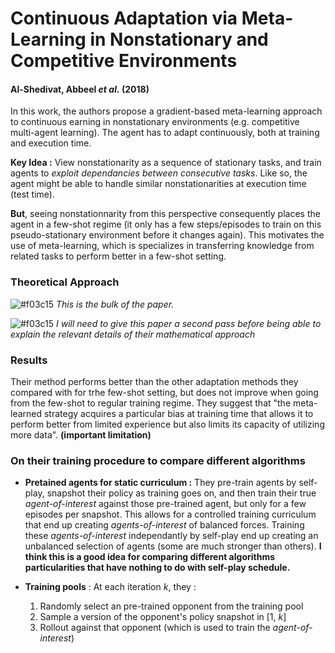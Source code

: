 # Continuous Adaptation via Meta-Learning in Nonstationary and Competitive Environments
#### Al-Shedivat, Abbeel *et al.* (2018)

In this work, the authors propose a gradient-based meta-learning approach to continuous earning in nonstationary environments (e.g. competitive multi-agent learning). The agent has to adapt continuously, both at training and execution time.

**Key Idea :** View nonstationarity as a sequence of stationary tasks, and train agents to *exploit dependancies between consecutive tasks*. Like so, the agent might be able to handle similar nonstationarities at execution time (test time).

**But**, seeing nonstationnarity from this perspective consequently places the agent in a few-shot regime (it only has a few steps/episodes to train on this pseudo-stationary environment before it changes again). This motivates the use of meta-learning, which is specializes in transferring knowledge from related tasks to perform better in a few-shot setting.

### Theoretical Approach

![#f03c15](https://placehold.it/15/f03c15/000000?text=+) *This is the bulk of the paper.*

![#f03c15](https://placehold.it/15/f03c15/000000?text=+) *I will need to give this paper a second pass before being able to explain the relevant details of their mathematical approach*

### Results

Their method performs better than the other adaptation methods they compared with for trhe few-shot setting, but does not improve when going from the few-shot to regular training regime. They suggest that "the meta-learned strategy acquires a particular bias at training time that allows it to perform better from limited experience but also limits its capacity of utilizing more data". **(important limitation)**

### On their training procedure to compare different algorithms

* **Pretained agents for static curriculum :** They pre-train agents by self-play, snapshot their policy as training goes on, and then train their true *agent-of-interest* against those pre-trained agent, but only for a few episodes per snapshot. This allows for a controlled training curriculum that end up creating *agents-of-interest* of balanced forces. Training these *agents-of-interest* independantly by self-play end up creating an unbalanced selection of agents (some are much stronger than others). **I think this is a good idea for comparing different algorithms particularities that have nothing to do with self-play schedule.**

* **Training pools** : At each iteration *k*, they :
  1. Randomly select an pre-trained opponent from the training pool
  2. Sample a version of the opponent's policy snapshot in [1, *k*]
  3. Rollout against that opponent (which is used to train the *agent-of-interest*)
